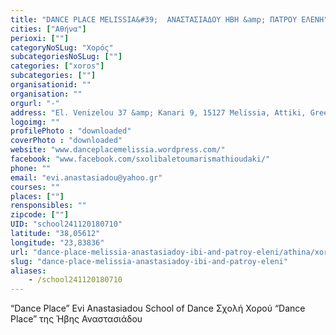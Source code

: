 ```yaml
---
title: "DANCE PLACE MELISSIA&#39;  ΑΝΑΣΤΑΣΙΑΔΟΥ ΗΒΗ &amp; ΠΑΤΡΟΥ ΕΛΕΝΗ"
cities: ["Αθήνα"]
perioxi: [""]
categoryNoSLug: "Χορός"
subcategoriesNoSLug: [""]
categories: ["xoros"]
subcategories: [""]
organisationid: ""
organisation: ""
orgurl: "-"
address: "El. Venizelou 37 &amp; Kanari 9, 15127 Melíssia, Attiki, Greece"
logoimg: ""
profilePhoto : "downloaded"
coverPhoto : "downloaded"
website: "www.danceplacemelissia.wordpress.com/"
facebook: "www.facebook.com/sxolibaletoumarismathioudaki/"
phone: ""
email: "evi.anastasiadou@yahoo.gr"
courses: ""
places: [""]
rensponsibles: ""
zipcode: [""]
UID: "school241120180710"
latitude: "38,05612"
longitude: "23,83836"
url: "dance-place-melissia-anastasiadoy-ibi-and-patroy-eleni/athina/xoros/"
slug: "dance-place-melissia-anastasiadoy-ibi-and-patroy-eleni"
aliases:
    - /school241120180710
---
```



“Dance Place” Evi Anastasiadou School of Dance Σχολή Χορού “Dance Place” της Ήβης Αναστασιάδου

